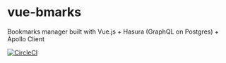 # vue-bmarks
Bookmarks manager built with Vue.js + Hasura (GraphQL on Postgres) + Apollo Client

[![CircleCI](https://circleci.com/gh/protob/vue-bmarks/tree/master.svg?style=shield)](https://circleci.com/gh/protob/vue-bmarks/tree/master)
